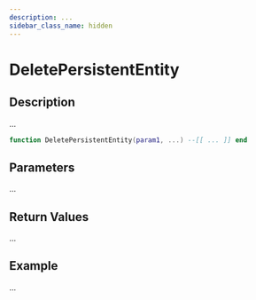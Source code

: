 ```yaml
---
description: ...
sidebar_class_name: hidden
---
```


# DeletePersistentEntity

## Description

...

```lua
function DeletePersistentEntity(param1, ...) --[[ ... ]] end
```

## Parameters

...

## Return Values

...

## Example

...

